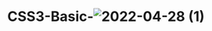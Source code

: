 # CSS3-Basic-![2022-04-28 (1)](https://user-images.githubusercontent.com/97497412/165740903-e193ca29-6c5f-4e17-9b43-6c60e3d79fd2.png)
